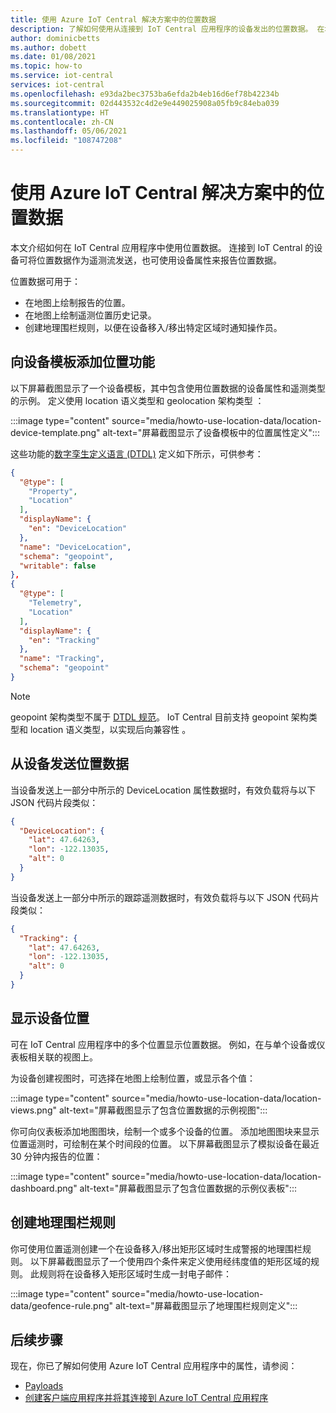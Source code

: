 ```yaml
---
title: 使用 Azure IoT Central 解决方案中的位置数据
description: 了解如何使用从连接到 IoT Central 应用程序的设备发出的位置数据。 在地图上绘制位置数据或创建地理围栏规则。
author: dominicbetts
ms.author: dobett
ms.date: 01/08/2021
ms.topic: how-to
ms.service: iot-central
services: iot-central
ms.openlocfilehash: e93da2bec3753ba6efda2b4eb16d6ef78b42234b
ms.sourcegitcommit: 02d443532c4d2e9e449025908a05fb9c84eba039
ms.translationtype: HT
ms.contentlocale: zh-CN
ms.lasthandoff: 05/06/2021
ms.locfileid: "108747208"
---
```

# <a name="use-location-data-in-an-azure-iot-central-solution"></a>使用 Azure IoT Central 解决方案中的位置数据

本文介绍如何在 IoT Central 应用程序中使用位置数据。 连接到 IoT Central 的设备可将位置数据作为遥测流发送，也可使用设备属性来报告位置数据。

位置数据可用于：

* 在地图上绘制报告的位置。
* 在地图上绘制遥测位置历史记录。
* 创建地理围栏规则，以便在设备移入/移出特定区域时通知操作员。

## <a name="add-location-capabilities-to-a-device-template"></a>向设备模板添加位置功能

以下屏幕截图显示了一个设备模板，其中包含使用位置数据的设备属性和遥测类型的示例。 定义使用 location 语义类型和 geolocation 架构类型 ：

:::image type="content" source="media/howto-use-location-data/location-device-template.png" alt-text="屏幕截图显示了设备模板中的位置属性定义":::

这些功能的[数字孪生定义语言 (DTDL)](https://github.com/Azure/opendigitaltwins-dtdl/blob/master/DTDL/v2/dtdlv2.md) 定义如下所示，可供参考：

```json
{
  "@type": [
    "Property",
    "Location"
  ],
  "displayName": {
    "en": "DeviceLocation"
  },
  "name": "DeviceLocation",
  "schema": "geopoint",
  "writable": false
},
{
  "@type": [
    "Telemetry",
    "Location"
  ],
  "displayName": {
    "en": "Tracking"
  },
  "name": "Tracking",
  "schema": "geopoint"
}
```

> [!NOTE]
> geopoint 架构类型不属于 [DTDL 规范](https://github.com/Azure/opendigitaltwins-dtdl/blob/master/DTDL/v2/dtdlv2.md)。 IoT Central 目前支持 geopoint 架构类型和 location 语义类型，以实现后向兼容性 。

## <a name="send-location-data-from-a-device"></a>从设备发送位置数据

当设备发送上一部分中所示的 DeviceLocation 属性数据时，有效负载将与以下 JSON 代码片段类似：

```json
{
  "DeviceLocation": {
    "lat": 47.64263,
    "lon": -122.13035,
    "alt": 0
  }
}
```

当设备发送上一部分中所示的跟踪遥测数据时，有效负载将与以下 JSON 代码片段类似：

```json
{
  "Tracking": {
    "lat": 47.64263,
    "lon": -122.13035,
    "alt": 0
  }
}
```

## <a name="display-device-location"></a>显示设备位置

可在 IoT Central 应用程序中的多个位置显示位置数据。 例如，在与单个设备或仪表板相关联的视图上。

为设备创建视图时，可选择在地图上绘制位置，或显示各个值：

:::image type="content" source="media/howto-use-location-data/location-views.png" alt-text="屏幕截图显示了包含位置数据的示例视图":::

你可向仪表板添加地图图块，绘制一个或多个设备的位置。 添加地图图块来显示位置遥测时，可绘制在某个时间段的位置。 以下屏幕截图显示了模拟设备在最近 30 分钟内报告的位置：

:::image type="content" source="media/howto-use-location-data/location-dashboard.png" alt-text="屏幕截图显示了包含位置数据的示例仪表板":::

## <a name="create-a-geofencing-rule"></a>创建地理围栏规则

你可使用位置遥测创建一个在设备移入/移出矩形区域时生成警报的地理围栏规则。 以下屏幕截图显示了一个使用四个条件来定义使用经纬度值的矩形区域的规则。 此规则将在设备移入矩形区域时生成一封电子邮件：

:::image type="content" source="media/howto-use-location-data/geofence-rule.png" alt-text="屏幕截图显示了地理围栏规则定义":::

## <a name="next-steps"></a>后续步骤

现在，你已了解如何使用 Azure IoT Central 应用程序中的属性，请参阅：

* [Payloads](concepts-telemetry-properties-commands.md)
* [创建客户端应用程序并将其连接到 Azure IoT Central 应用程序](tutorial-connect-device.md)
